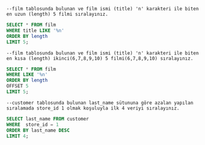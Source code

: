 `--film tablosunda bulunan ve film ismi (title) 'n' karakteri ile biten en uzun (length) 5 filmi sıralayınız.`

```SQL
SELECT * FROM film 
WHERE title LIKE '%n'
ORDER BY length
LIMIT 5;
```

`--film tablosunda bulunan ve film ismi (title) 'n' karakteri ile biten en kısa (length) ikinci(6,7,8,9,10) 5 filmi(6,7,8,9,10) sıralayınız.`

```SQL
SELECT * FROM film 
WHERE LIKE '%n'
ORDER BY length
OFFSET 5
LIMIT 5;
```

`--customer tablosunda bulunan last_name sütununa göre azalan yapılan sıralamada store_id 1 olmak koşuluyla ilk 4 veriyi sıralayınız.`

```SQL
SELECT last_name FROM customer
WHERE  store_id = 1
ORDER BY last_name DESC
LIMIT 4;
```
